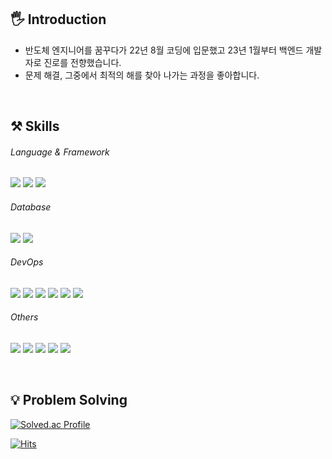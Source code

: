 
<!--소개-->
 
## 🖐 Introduction 
* 반도체 엔지니어를 꿈꾸다가 22년 8월 코딩에 입문했고 23년 1월부터 백엔드 개발자로 진로를 전향했습니다. 
* 문제 해결, 그중에서 최적의 해를 찾아 나가는 과정을 좋아합니다.


<br/>
 
<!--기술스택-->
## ⚒ Skills 

<!--언어-->

###### Language & Framework
<p>
 
![](https://img.shields.io/badge/Spring-6DB33F?style=flat&logo=Spring&logoColor=white) ![](https://img.shields.io/badge/Java-00599C?style=flat&logo=Java&logoColor=white) ![](https://img.shields.io/badge/python-3776AB?style=flat&logo=python&logoColor=white)
<br/>

</p>

<!--데이터베이스-->
###### Database

![](https://img.shields.io/badge/MySQL-4479A1?style=flat&logo=mysql&logoColor=white) ![](https://img.shields.io/badge/redis-DC382D?style=flat&logo=Redis&logoColor=white)
<br/>

<!--DevOps-->
###### DevOps
![](https://img.shields.io/badge/Github_Actions-2088FF?style=flat&logo=githubactions&logoColor=white)
![](https://img.shields.io/badge/Amazon_AWS-232F3E?style=flat&logo=amazonaws&logoColor=white)
![](https://img.shields.io/badge/Docker-2496ED?style=flat&logo=Docker&logoColor=white)
![](https://img.shields.io/badge/kubernetes-326CE5?style=flat&logo=kubernetes&logoColor=white)
![](https://img.shields.io/badge/ArgoCD-EF7B4D?style=flat&logo=Argo&logoColor=white)
![](https://img.shields.io/badge/Helm-0F1689?style=flat&logo=Helm&logoColor=white)
<br/>

<!--Tools-->
###### Others
![](https://img.shields.io/badge/git-F05032?style=flat&logo=git&logoColor=white) ![](https://img.shields.io/badge/github-181717?style=flat&logo=github&logoColor=white) ![](https://img.shields.io/badge/Notion-000000?style=flat&logo=notion&logoColor=white) ![](https://img.shields.io/badge/Slack-4A15AB?style=flat&logo=slack&logoColor=white) ![](https://img.shields.io/badge/Sentry-362D59?style=flat&logo=sentry&logoColor=white)

<br/>

## 💡 Problem Solving


[![Solved.ac Profile](http://mazassumnida.wtf/api/v2/generate_badge?boj=strangehoon2)](https://solved.ac/strangehoon2/)

[![Hits](https://hits.seeyoufarm.com/api/count/incr/badge.svg?url=https%3A%2F%2Fgithub.com%2Fstrangehoon&count_bg=%233DC8BB&title_bg=%23555555&icon=&icon_color=%23E7E7E7&title=hits&edge_flat=false)](https://hits.seeyoufarm.com)


